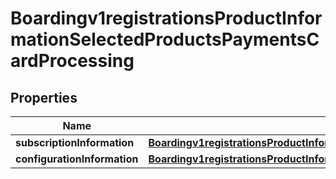 
# Boardingv1registrationsProductInformationSelectedProductsPaymentsCardProcessing

## Properties
Name | Type | Description | Notes
------------ | ------------- | ------------- | -------------
**subscriptionInformation** | [**Boardingv1registrationsProductInformationSelectedProductsPaymentsCardProcessingSubscriptionInformation**](Boardingv1registrationsProductInformationSelectedProductsPaymentsCardProcessingSubscriptionInformation.md) |  |  [optional]
**configurationInformation** | [**Boardingv1registrationsProductInformationSelectedProductsPaymentsCardProcessingConfigurationInformation**](Boardingv1registrationsProductInformationSelectedProductsPaymentsCardProcessingConfigurationInformation.md) |  |  [optional]




